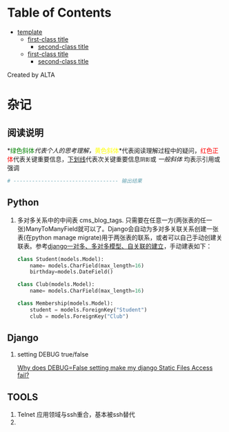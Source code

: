 
Table of Contents
=================

   * [template](#template)
      * [first-class title](#first-class-title)
         * [second-class title](#second-class-title)
      * [first-class title](#first-class-title-1)
         * [second-class title](#second-class-title-1)

Created by ALTA
# 杂记  
## 阅读说明  

*<font color=#008000>绿色斜体</font>*代表个人的思考理解，*<font color=Yellow>黄色斜体</font>*代表阅读理解过程中的疑问，<font color=Red>红色正体</font>代表关键重要信息，<u>下划线</u>代表次关键重要信息`阴影`或 *一般斜体* 均表示引用或强调 

```python
# ---------------------------------- 输出结果
```

## Python  

1. 多对多关系中的中间表 cms_blog_tags. 只需要在任意一方(两张表的任一张)ManyToManyField就可以了。Django会自动为多对多关联关系创建一张表(在python manage migrate)用于两张表的联系，或者可以自己手动创建关联表。参考[django一对多、多对多模型、自关联的建立](https://www.cnblogs.com/chichung/p/9905835.html)，手动建表如下：

   ```python
   class Student(models.Model):
       name= models.CharField(max_length=16)
       birthday=models.DateField()
   
   class Club(models.Model):
       name= models.CharField(max_length=16)
   
   class Membership(models.Model):
       student = models.ForeignKey("Student")
       club = models.ForeignKey("Club")
   ```



## Django  

1. setting DEBUG true/false

   [Why does DEBUG=False setting make my django Static Files Access fail?](<https://stackoverflow.com/questions/5836674/why-does-debug-false-setting-make-my-django-static-files-access-fail>)

## TOOLS  

1. Telnet 应用领域与ssh重合，基本被ssh替代  
2. 